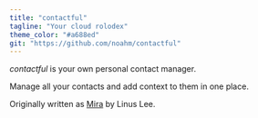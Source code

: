 ```yaml
---
title: "contactful"
tagline: "Your cloud rolodex"
theme_color: "#a688ed"
git: "https://github.com/noahm/contactful"
---
```


_contactful_ is your own personal contact manager.

Manage all your contacts and add context to them in one place.

Originally written as [Mira](https://github.com/thesephist/mira) by Linus Lee.
